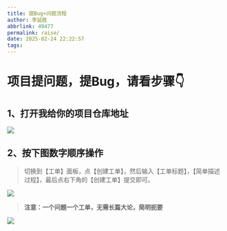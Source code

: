 ```yaml
---
title: 提Bug+问题流程
author: 李延胜
abbrlink: 49477
permalink: raise/
date: 2025-02-24 22:22:57
tags:
---
```

# 项目提问题，提Bug，请看步骤👇

## 1、打开我给你的项目仓库地址

![](http://cdn.qiniu.liyansheng.top/img/image-20250224220859255.png)

## 2、按下图数字顺序操作

> 切换到【工单】面板，点【创建工单】，然后输入【工单标题】，【简单描述过程】，最后点右下角的【创建工单】提交即可。

![](http://cdn.qiniu.liyansheng.top/img/image-20250224220927094.png)

> **注意：一个问题一个工单，无需长篇大论，简明扼要**

![](http://cdn.qiniu.liyansheng.top/img/20250111132745.png)